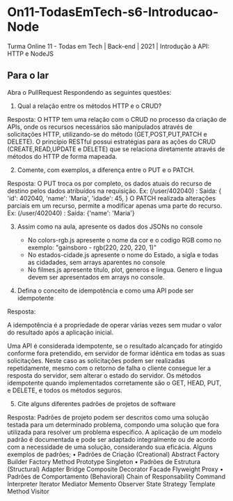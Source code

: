# On11-TodasEmTech-s6-Introducao-Node
Turma Online 11 - Todas em Tech | Back-end | 2021 | Introdução à API:
HTTP e NodeJS

## Para o lar
Abra o PullRequest Respondendo as seguintes questões:

1) Qual a relação entre os métodos HTTP e o CRUD?

Resposta:
O HTTP tem uma relação com o CRUD no processo da criação de APIs, onde os recursos necessários são manipulados através de solicitações HTTP, utilizando-se do método (GET,POST,PUT,PATCH e DELETE). O princípio RESTful possui estratégias para as ações do CRUD (CREATE,READ,UPDATE e DELETE) que se relaciona diretamente através de métodos do HTTP de forma mapeada.

2) Comente, com exemplos, a diferença entre o PUT e o PATCH.

Resposta:
O PUT troca os por completo, os dados atuais do recurso de destino pelos dados atribuídos na requisição. 
Ex: (/user/402040) :
Saída: {
'id': 402040, 
'name': 'Maria', 
'idade': 45, 
}
O PATCH realizada alterações parciais em um recurso, permite a modificar apenas uma parte do recurso.
Ex: (/user/402040) :
Saída: {'name': 'Maria'}

3) Assim como na aula, apresente os dados dos JSONs no console 
    - No colors-rgb.js apresente o nome da cor e o codigo RGB como no exemplo: "gainsboro - rgb(220, 220, 220, 1)"
    - No estados-cidade.js apresente o nome do Estado, a sigla e todas as cidadades, sem arrays aparentes no console
    - No filmes.js apresente titulo, plot, generos e lingua. Genero e lingua devem ser apresentados em arrays no console.

4) Defina o conceito de idempotência e como uma API pode ser idempotente

Resposta:

A idempotência é a propriedade de operar várias vezes sem mudar o valor do resultado após a aplicação inicial. 

Uma API é considerada idempotente, se o resultado alcançado for atingido conforme fora pretendido, em servidor de formar idêntica em todas as suas solicitações. Neste caso as solicitações podem ser realizadas repetidamente, mesmo com o retorno de falha o cliente consegue ler a resposta do servidor, sem alterar o estado do servidor. Os métodos idempotente quando implementados corretamente são o GET, HEAD, PUT, e DELETE, e todos os métodos seguros.

5) Cite alguns diferentes padrões de projetos de software

Resposta:
Padrões de projeto podem ser descritos como uma solução testada para um determinado problema, compondo uma solução que fora utilizada para resolver um problema específico. A aplicação de um modelo padrão é documentada e pode ser adaptado integralmente ou de acordo com a necessidade de uma solução, considerando sua eficácia. 
Alguns exemplos de padrões;
•	Padrões de Criação (Creational)
     Abstract Factory
     Builder
     Factory Method
     Prototype
     Singleton
•	Padrões de Estrutura (Structural)
     Adapter 
     Bridge 
     Composite
     Decorator
     Facade
     Flyweight
     Proxy 
•	Padrões de Comportamento (Behavioral)
    Chain of Responsability 
    Command
    Interpreter
    Iterator
    Mediator
    Memento
    Observer
    State 
    Strategy 
    Template Method
    Visitor
